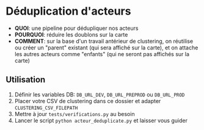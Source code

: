 # Déduplication d'acteurs

 - **QUOI**: une pipeline pour dédupliquer nos acteurs
 - **POURQUOI**: réduire les doublons sur la carte
 - **COMMENT**: sur la base d'un travail antérieur de clustering, on réutilise ou créer un "parent" existant (qui sera affiché sur la carte), et on attache les autres acteurs comme "enfants" (qui ne seront pas affichés sur la carte)

## Utilisation

 1. Définir les variables DB: `DB_URL_DEV`, `DB_URL_PREPROD` ou `DB_URL_PROD`
 2. Placer votre CSV de clustering dans ce dossier et adapter `CLUSTERING_CSV_FILEPATH`
 3. Mettre à jour `tests/verifications.py` au besoin
 4. Lancer le script `python acteur_deduplicate.py` et laisser vous guider
